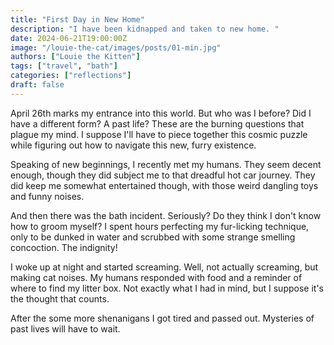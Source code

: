 ```yaml
---
title: "First Day in New Home"
description: "I have been kidnapped and taken to new home. "
date: 2024-06-21T19:00:00Z
image: "/louie-the-cat/images/posts/01-min.jpg"
authors: ["Louie the Kitten"]
tags: ["travel", "bath"]
categories: ["reflections"]
draft: false
---
```


April 26th marks my entrance into this world. But who was I before? Did I have a different form? A past life? These are the burning questions that plague my mind. I suppose I'll have to piece together this cosmic puzzle while figuring out how to navigate this new, furry existence.

Speaking of new beginnings, I recently met my humans. They seem decent enough, though they did subject me to that dreadful hot car journey. They did keep me somewhat entertained though, with those weird dangling toys and funny noises.

And then there was the bath incident. Seriously? Do they think I don't know how to groom myself? I spent hours perfecting my fur-licking technique, only to be dunked in water and scrubbed with some strange smelling concoction. The indignity!

I woke up at night and started screaming. Well, not actually screaming, but making cat noises. My humans responded with food and a reminder of where to find my litter box. Not exactly what I had in mind, but I suppose it's the thought that counts.

After the some more shenanigans I got tired and passed out. Mysteries of past lives will have to wait.
